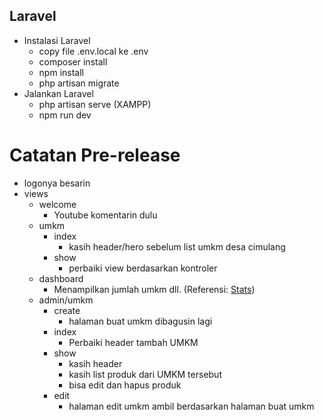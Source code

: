 ## Laravel 
- Instalasi Laravel
  - copy file .env.local ke .env
  - composer install
  - npm install
  - php artisan migrate
- Jalankan Laravel
  - php artisan serve (XAMPP)
  - npm run dev
# Catatan Pre-release
- logonya besarin
- views
  - welcome
    - Youtube komentarin dulu
  - umkm
    - index
      - kasih header/hero sebelum list umkm desa cimulang
    - show
      - perbaiki view berdasarkan kontroler
  - dashboard
    - Menampilkan jumlah umkm dll. (Referensi: [Stats](https://www.tailbits.com/components/stats))
  - admin/umkm
    - create
      - halaman buat umkm dibagusin lagi
    - index
      - Perbaiki header tambah UMKM
    - show
      - kasih header
      - kasih list produk dari UMKM tersebut
      - bisa edit dan hapus produk
    - edit
      - halaman edit umkm ambil berdasarkan halaman buat umkm
